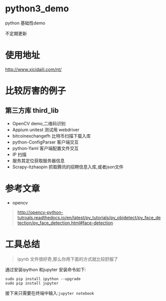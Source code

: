 # python3_demo
python 基础性demo

不定期更新

# 使用地址
http://www.xicidaili.com/nt/

# 比较厉害的例子

## 第三方库 third_lib
* OpenCV demo,二维码识别
* Appium  unitest 测试用 webdriver
* bitcoinexchangefh  比特币扫描下载入库
* python-ConfigParser 客户端交互
* python-Yaml 客户端配置文件交互
* IP 扫描
* 服务其定位获取服务器信息
* Scrapy-itzhaopin  抓取腾讯的招聘信息入库,或者json文件


# 参考文章

- opencv
> http://opencv-python-tutroals.readthedocs.io/en/latest/py_tutorials/py_objdetect/py_face_detection/py_face_detection.html#face-detection

# 工具总结

> ipynb 文件很好奇,那么你用下面的方式就比较舒服了

通过安装ipython 和jupyter
安装命令如下:

```
sudo pip install ipython --upgrade
sudo pip install jupyter
```
接下来只需要在终端中输入:`jupyter notebook`
